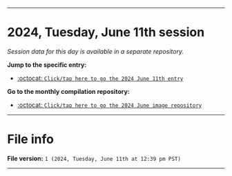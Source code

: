 
***

# 2024, Tuesday, June 11th session

_Session data for this day is available in a separate repository._

**Jump to the specific entry:**

- [:octocat: `Click/tap here to go the 2024 June 11th entry`](https://github.com/seanpm2001/SeansLifeArchive_Images_ModernSmurfsVillage_Y2024_V6/tree/SeansLifeArchive_ModernSmurfsVillage_Y2024_V6_Main-dev/2024/06_June/11/)

**Go to the monthly compilation repository:**

- [:octocat: `Click/tap here to go the 2024 June image repository`](https://github.com/seanpm2001/SeansLifeArchive_Images_ModernSmurfsVillage_Y2024_V6/)

***

# File info

**File version:** `1 (2024, Tuesday, June 11th at 12:39 pm PST)`

***

